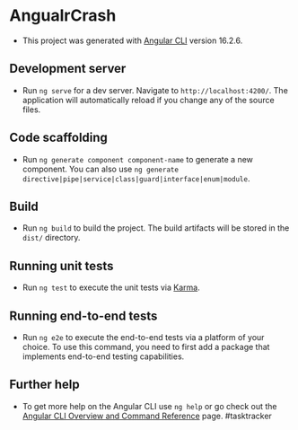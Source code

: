 # AngualrCrash
- This project was generated with [Angular CLI](https://github.com/angular/angular-cli) version 16.2.6.
## Development server
- Run `ng serve` for a dev server. Navigate to `http://localhost:4200/`. The application will automatically reload if you change any of the source files.
## Code scaffolding
- Run `ng generate component component-name` to generate a new component. You can also use `ng generate directive|pipe|service|class|guard|interface|enum|module`.
## Build
- Run `ng build` to build the project. The build artifacts will be stored in the `dist/` directory.
## Running unit tests
- Run `ng test` to execute the unit tests via [Karma](https://karma-runner.github.io).
## Running end-to-end tests
- Run `ng e2e` to execute the end-to-end tests via a platform of your choice. To use this command, you need to first add a package that implements end-to-end testing capabilities.
## Further help
- To get more help on the Angular CLI use `ng help` or go check out the [Angular CLI Overview and Command Reference](https://angular.io/cli) page.
# tasktracker
